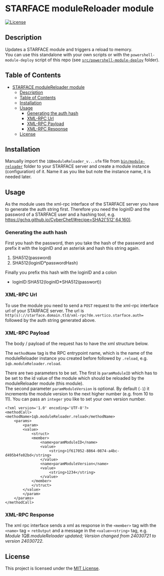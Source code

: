 # STARFACE moduleReloader module

[![License](https://img.shields.io/badge/license-MIT-blue.svg)](LICENSE)

## Description
Updates a STARFACE module and triggers a reload to memory.  
You can use this standalone with your own scripts or with the `powershell-module-deploy` script of this repo (see [`src/powershell-module-deploy`](/src/powershell-module-deploy) folder).

## Table of Contents
- [STARFACE moduleReloader module](#starface-modulereloader-module)
  - [Description](#description)
  - [Table of Contents](#table-of-contents)
  - [Installation](#installation)
  - [Usage](#usage)
    - [Generating the auth hash](#generating-the-auth-hash)
    - [XML-RPC Url](#xml-rpc-url)
    - [XML-RPC Payload](#xml-rpc-payload)
    - [XML-RPC Response](#xml-rpc-response)
  - [License](#license)


## Installation
Manually import the `1QBmoduleReloader_v...sfm` file from [`bin/module-reloader`](/bin/module-reloader) folder to your STARFACE server and create a module instance (configuration) of it. Name it as you like but note the instance name, it is needed later.

## Usage
As the module uses the xml-rpc interface of the STARFACE server you have to generate the auth string first. Therefore you need the loginID and the password of a STARFACE user and a hashing tool, e.g. https://gchq.github.io/CyberChef/#recipe=SHA2('512',64,160).  

### Generating the auth hash
First you hash the password, then you take the hash of the password and prefix it with the loginID and an asterisk and hash this string again.

1. SHA512(password)
2. SHA512(loginID*passwordHash)

Finally you prefix this hash with the loginID and a colon
- loginID:SHA512(loginID*SHA512(passwort))

### XML-RPC Url
To use the module you need to send a `POST` request to the xml-rpc interface url of your STARFACE server. The url is `http(s)://starface.domain.tld/xml-rpc?de.vertico.starface.auth=` followed by the auth string generated above.

### XML-RPC Payload
The body / payload of the request has to have the xml structure below.  

The `methodName` tag is the RPC entrypoint name, which is the name of the moduleReloader instance you created before followed by `.reload`, e.g. `1qb.moduleReloader.reload`.  

There are two parameters to be set. The first is `paramModuleID` which has to be set to the id value of the module which should be reloaded by the moduleReloader module (this module).  
The second parameter `paramModuleVersion` is optional. By default (`-1`) it increments the module version to the next higher number (e.g. from 10 to 11). You can pass an `integer` you like to set your own version number.


```
<?xml version='1.0' encoding='UTF-8'?>
<methodCall>
<methodName>1qb.moduleReloader.reload</methodName>
    <params>
        <param>
        <value>
            <struct>
            <member>
                <name>paramModuleID</name>
                <value>
                    <string>1f617052-8864-0874-a4bc-d495b4fe02bd</string>
                </value>
                <name>paramModuleVersion</name>
                <value>
                    <string>1234</string>
                </value>
            </member>          
            </struct>
        </value>
        </param>
    </params>    
</methodCall>
```

### XML-RPC Response
The xml rpc interface sends a xml as response in the `<member>` tag with the `<name>` tag = `retOutput` and a message in the `<value><string>` tag, e.g. _Module 1QB.moduleReloader updated; Version changed from 24030721 to version 24030722._

## License
This project is licensed under the [MIT License](LICENSE).